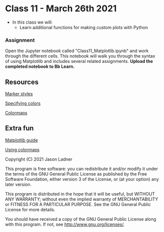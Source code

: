 # Class 11 - March 26th 2021
- In this class we will:
    - Learn additional functions for making custom plots with Python

### Assignment

Open the Jupyter notebook called "Class11_Matplotlib.ipynb" and work through the different cells. This notebook will walk you through the syntax of using Matplotlib and includes several related assignments. **Upload the completed notebook to Bb Learn.**

## Resources

[Marker styles](https://matplotlib.org/stable/api/markers_api.html#module-matplotlib.markers)

[Specifying colors](https://matplotlib.org/stable/tutorials/colors/colors.html)

[Colormaps](https://matplotlib.org/stable/tutorials/colors/colormaps.html)

## Extra fun

[Matplotlib guide](https://realpython.com/python-matplotlib-guide/)

[Using colormaps](https://betterprogramming.pub/how-to-use-colormaps-with-matplotlib-to-create-colorful-plots-in-python-969b5a892f0c)


Copyright (C) 2021  Jason Ladner

This program is free software: you can redistribute it and/or modify
it under the terms of the GNU General Public License as published by
the Free Software Foundation, either version 3 of the License, or
(at your option) any later version.

This program is distributed in the hope that it will be useful,
but WITHOUT ANY WARRANTY; without even the implied warranty of
MERCHANTABILITY or FITNESS FOR A PARTICULAR PURPOSE.  See the
GNU General Public License for more details.

You should have received a copy of the GNU General Public License
along with this program.  If not, see <http://www.gnu.org/licenses/>.



